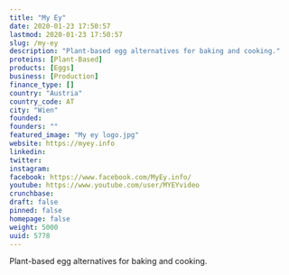 ```yaml
---
title: "My Ey"
date: 2020-01-23 17:50:57
lastmod: 2020-01-23 17:50:57
slug: /my-ey
description: "Plant-based egg alternatives for baking and cooking."
proteins: [Plant-Based]
products: [Eggs]
business: [Production]
finance_type: []
country: "Austria"
country_code: AT
city: "Wien"
founded: 
founders: ""
featured_image: "My ey logo.jpg"
website: https://myey.info
linkedin: 
twitter: 
instagram: 
facebook: https://www.facebook.com/MyEy.info/
youtube: https://www.youtube.com/user/MYEYvideo
crunchbase: 
draft: false
pinned: false
homepage: false
weight: 5000
uuid: 5778
---
```

Plant-based egg alternatives for baking and cooking.

